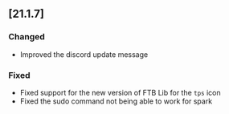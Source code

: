 ## [21.1.7]

### Changed

- Improved the discord update message

### Fixed

- Fixed support for the new version of FTB Lib for the `tps` icon
- Fixed the sudo command not being able to work for spark
